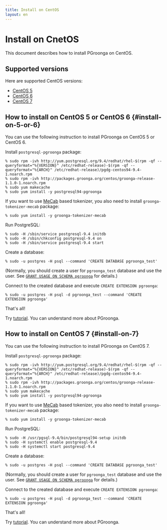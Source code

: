 ```yaml
---
title: Install on CentOS
layout: en
---
```


# Install on CnetOS

This document describes how to install PGroonga on CentOS.

## Supported versions

Here are supported CentOS versions:

  * [CentOS 5](#install-on-5-or-6)
  * [CentOS 6](#install-on-5-or-6)
  * [CentOS 7](#install-on-7)

## How to install on CentOS 5 or CentOS 6 {#install-on-5-or-6}

You can use the following instruction to install PGroonga on CentOS 5 or CentOS 6.

Install `postgresql-pgroonga` package:

```text
% sudo rpm -ivh http://yum.postgresql.org/9.4/redhat/rhel-$(rpm -qf --queryformat="%{VERSION}" /etc/redhat-release)-$(rpm -qf --queryformat="%{ARCH}" /etc/redhat-release)/pgdg-centos94-9.4-1.noarch.rpm
% sudo rpm -ivh http://packages.groonga.org/centos/groonga-release-1.1.0-1.noarch.rpm
% sudo yum makecache
% sudo yum install -y postgresql94-pgroonga
```

If you want to use [MeCab](http://taku910.github.io/mecab/) based tokenizer, you also need to install `groonga-tokenizer-mecab` package:

```text
% sudo yum install -y groonga-tokenizer-mecab
```

Run PostgreSQL:

```text
% sudo -H /sbin/service postgresql-9.4 initdb
% sudo -H /sbin/chkconfig postgresql-9.4 on
% sudo -H /sbin/service postgresql-9.4 start
```

Create a database:

```text
% sudo -u postgres -H psql --command 'CREATE DATABASE pgroonga_test'
```

(Normally, you should create a user for `pgroonga_test` database and use the user. See [`GRANT USAGE ON SCHEMA pgroonga`](../reference/grant-usage-on-schema-pgroonga.html) for details.)

Connect to the created database and execute `CREATE EXTENSION pgroonga`:

```text
% sudo -u postgres -H psql -d pgroonga_test --command 'CREATE EXTENSION pgroonga'
```

That's all!

Try [tutorial](../tutorial/). You can understand more about PGroonga.

## How to install on CentOS 7 {#install-on-7}

You can use the following instruction to install PGroonga on CentOS 7.

Install `postgresql-pgroonga` package:

```text
% sudo rpm -ivh http://yum.postgresql.org/9.4/redhat/rhel-$(rpm -qf --queryformat="%{VERSION}" /etc/redhat-release)-$(rpm -qf --queryformat="%{ARCH}" /etc/redhat-release)/pgdg-centos94-9.4-1.noarch.rpm
% sudo rpm -ivh http://packages.groonga.org/centos/groonga-release-1.1.0-1.noarch.rpm
% sudo yum makecache
% sudo yum install -y postgresql94-pgroonga
```

If you want to use [MeCab](http://taku910.github.io/mecab/) based tokenizer, you also need to install `groonga-tokenizer-mecab` package:

```text
% sudo yum install -y groonga-tokenizer-mecab
```

Run PostgreSQL:

```text
% sudo -H /usr/pgsql-9.4/bin/postgresql94-setup initdb
% sudo -H systemctl enable postgresql-9.4
% sudo -H systemctl start postgresql-9.4
```

Create a database:

```text
% sudo -u postgres -H psql --command 'CREATE DATABASE pgroonga_test'
```

(Normally, you should create a user for `pgroonga_test` database and use the user. See [`GRANT USAGE ON SCHEMA pgroonga`](../reference/grant-usage-on-schema-pgroonga.html) for details.)

Connect to the created database and execute `CREATE EXTENSION pgroonga`:

```text
% sudo -u postgres -H psql -d pgroonga_test --command 'CREATE EXTENSION pgroonga'
```

That's all!

Try [tutorial](../tutorial/). You can understand more about PGroonga.
